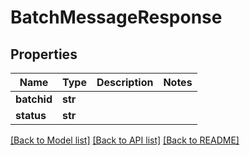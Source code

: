 # BatchMessageResponse

## Properties
Name | Type | Description | Notes
------------ | ------------- | ------------- | -------------
**batchid** | **str** |  | 
**status** | **str** |  | 

[[Back to Model list]](../README.md#documentation-for-models) [[Back to API list]](../README.md#documentation-for-api-endpoints) [[Back to README]](../README.md)

